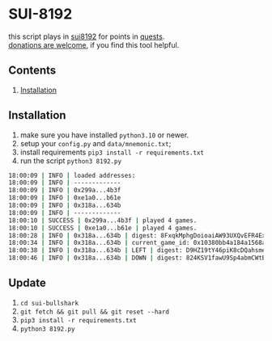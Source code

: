 # SUI-8192

this script plays in [sui8192](https://sui8192.ethoswallet.xyz/) for points in [quests](https://quests.mystenlabs.com/).<br>
[donations are welcome](https://cyberomanov.tech/WTF_donate), if you find this tool helpful.

## Contents
1. [Installation](https://github.com/cyberomanov/brc20-checker#installation)

## Installation
1. make sure you have installed `python3.10` or newer.
2. setup your `config.py` and `data/mnemonic.txt`;
3. install requirements `pip3 install -r requirements.txt`
4. run the script `python3 8192.py`
```bash
18:00:09 | INFO | loaded addresses:
18:00:09 | INFO | -------------
18:00:09 | INFO | 0x299a...4b3f
18:00:09 | INFO | 0xe1a0...b61e
18:00:09 | INFO | 0x318a...634b
18:00:09 | INFO | -------------
18:00:10 | SUCCESS | 0x299a...4b3f | played 4 games.
18:00:10 | SUCCESS | 0xe1a0...b61e | played 4 games.
18:00:28 | INFO | 0x318a...634b | digest: 8FxqkMphgDoioaiAW93UXQvEFR4ExAzeabBd9xa3Xvwi
18:00:34 | INFO | 0x318a...634b | current_game_id: 0x10380bb4a184a1568a54d4c478dc83ff10c1b3d5c137f2c3d96b4ba52f08a4dd.
18:00:38 | INFO | 0x318a...634b | LEFT | digest: D9HZ19tY46piK8cDQahsmeaT4ppYc9V8ZhUkqY5uc7z1
18:00:46 | INFO | 0x318a...634b | DOWN | digest: 824KSV1fawU9Sp4abmCWtByj9NHk6geQaYqSRiM7MvUA
```

## Update
1. `cd sui-bullshark`
2. `git fetch && git pull && git reset --hard`
3. `pip3 install -r requirements.txt`
4. `python3 8192.py`